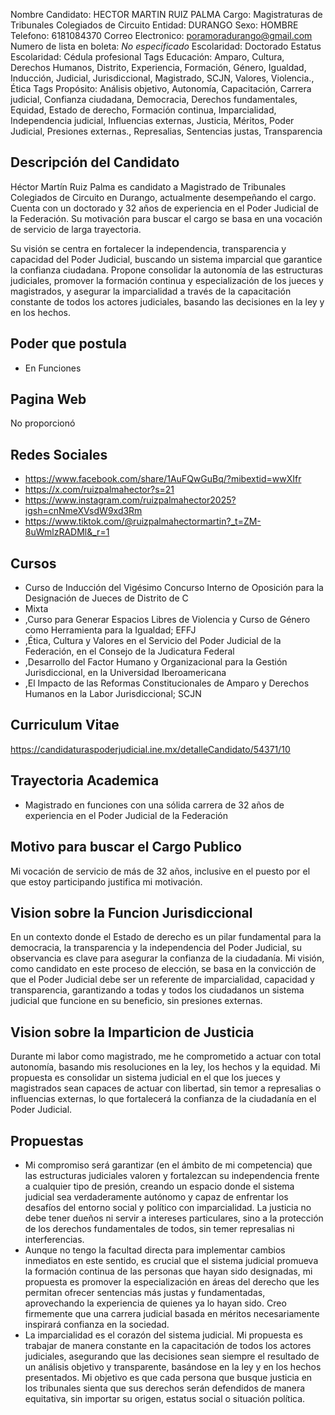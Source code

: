 Nombre Candidato: HECTOR MARTIN RUIZ PALMA
Cargo: Magistraturas de Tribunales Colegiados de Circuito
Entidad: DURANGO
Sexo: HOMBRE
Telefono: 6181084370
Correo Electronico: poramoradurango@gmail.com
Numero de lista en boleta: *No especificado*
Escolaridad: Doctorado
Estatus Escolaridad: Cédula profesional
Tags Educación: Amparo, Cultura, Derechos Humanos, Distrito, Experiencia, Formación, Género, Igualdad, Inducción, Judicial, Jurisdiccional, Magistrado, SCJN, Valores, Violencia., Ética
Tags Propósito: Análisis objetivo, Autonomía, Capacitación, Carrera judicial, Confianza ciudadana, Democracia, Derechos fundamentales, Equidad, Estado de derecho, Formación continua, Imparcialidad, Independencia judicial, Influencias externas, Justicia, Méritos, Poder Judicial, Presiones externas., Represalias, Sentencias justas, Transparencia


## Descripción del Candidato 

Héctor Martín Ruiz Palma es candidato a Magistrado de Tribunales Colegiados de Circuito en Durango, actualmente desempeñando el cargo. Cuenta con un doctorado y 32 años de experiencia en el Poder Judicial de la Federación. Su motivación para buscar el cargo se basa en una vocación de servicio de larga trayectoria.

Su visión se centra en fortalecer la independencia, transparencia y capacidad del Poder Judicial, buscando un sistema imparcial que garantice la confianza ciudadana. Propone consolidar la autonomía de las estructuras judiciales, promover la formación continua y especialización de los jueces y magistrados, y asegurar la imparcialidad a través de la capacitación constante de todos los actores judiciales, basando las decisiones en la ley y en los hechos.


## Poder que postula

- En Funciones


## Pagina Web

No proporcionó


## Redes Sociales

- https://www.facebook.com/share/1AuFQwGuBq/?mibextid=wwXIfr
- https://x.com/ruizpalmahector?s=21
- https://www.instagram.com/ruizpalmahector2025?igsh=cnNmeXVsdW9xd3Rm
- https://www.tiktok.com/@ruizpalmahectormartin?_t=ZM-8uWmlzRADMl&_r=1


## Cursos

- Curso de Inducción del Vigésimo Concurso Interno de Oposición para la Designación de Jueces de Distrito de C
- Mixta
- ,Curso para Generar Espacios Libres de Violencia y Curso de Género como Herramienta para la Igualdad; EFFJ
- ,Ética, Cultura y Valores en el Servicio del Poder Judicial de la Federación, en el Consejo de la Judicatura Federal
- ,Desarrollo del Factor Humano y Organizacional para la Gestión Jurisdiccional, en la Universidad Iberoamericana
- ,El Impacto de las Reformas Constitucionales de Amparo y Derechos Humanos en la Labor Jurisdiccional; SCJN


## Curriculum Vitae

https://candidaturaspoderjudicial.ine.mx/detalleCandidato/54371/10


## Trayectoria Academica

- Magistrado en funciones con una sólida carrera de 32 años de experiencia en el Poder Judicial de la Federación


## Motivo para buscar el Cargo Publico

Mi vocación de servicio de más de 32 años, inclusive en el puesto por el que estoy participando justifica mi motivación.


## Vision sobre la Funcion Jurisdiccional

En un contexto donde el Estado de derecho es un pilar fundamental para la democracia, la transparencia y la independencia del Poder Judicial, su observancia es clave para asegurar la confianza de la ciudadanía. Mi visión, como candidato en este proceso de elección, se basa en la convicción de que el Poder Judicial debe ser un referente de imparcialidad, capacidad y transparencia, garantizando a todas y todos los ciudadanos un sistema judicial que funcione en su beneficio, sin presiones externas.


## Vision sobre la Imparticion de Justicia

Durante mi labor como magistrado, me he comprometido a actuar con total autonomía, basando mis resoluciones en la ley, los hechos y la equidad. Mi propuesta es consolidar un sistema judicial en el que los jueces y magistrados sean capaces de actuar con libertad, sin temor a represalias o influencias externas, lo que fortalecerá la confianza de la ciudadanía en el Poder Judicial.


## Propuestas

- Mi compromiso será garantizar (en el ámbito de mi competencia) que las estructuras judiciales valoren y fortalezcan su independencia frente a cualquier tipo de presión, creando un espacio donde el sistema judicial sea verdaderamente autónomo y capaz de enfrentar los desafíos del entorno social y político con imparcialidad. La justicia no debe tener dueños ni servir a intereses particulares, sino a la protección de los derechos fundamentales de todos, sin temer represalias ni interferencias.
- Aunque no tengo la facultad directa para implementar cambios inmediatos en este sentido, es crucial que el sistema judicial promueva la formación continua de las personas que hayan sido designadas, mi propuesta es promover la especialización en áreas del derecho que les permitan ofrecer sentencias más justas y fundamentadas, aprovechando la experiencia de quienes ya lo hayan sido. Creo firmemente que una carrera judicial basada en méritos necesariamente inspirará confianza en la sociedad.
- La imparcialidad es el corazón del sistema judicial. Mi propuesta es trabajar de manera constante en la capacitación de todos los actores judiciales, asegurando que las decisiones sean siempre el resultado de un análisis objetivo y transparente, basándose en la ley y en los hechos presentados. Mi objetivo es que cada persona que busque justicia en los tribunales sienta que sus derechos serán defendidos de manera equitativa, sin importar su origen, estatus social o situación política.


